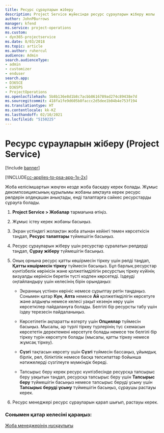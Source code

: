 ```yaml
---
title: Ресурс сұрауларын жіберу
description: Project Service жүйесінде ресурс сұрауларын жіберу жолы
author: JohnPBurrows
manager: kfend
ms.service: project-operations
ms.custom:
- dyn365-projectservice
ms.date: 8/03/2018
ms.topic: article
ms.author: ruhercul
audience: Admin
search.audienceType:
- admin
- customizer
- enduser
search.app:
- D365CE
- D365PS
- ProjectOperations
ms.openlocfilehash: 5b8b136e8d1b8c7acbb8616789ad274c89438e7d
ms.sourcegitcommit: 418fa1fe9d605b8faccc2d5dee1b04b4e753f194
ms.translationtype: HT
ms.contentlocale: kk-KZ
ms.lasthandoff: 02/10/2021
ms.locfileid: "5150225"
---
```

# <a name="submit-resource-requests-project-service"></a>Ресурс сұрауларын жіберу (Project Service)

[!include [banner](../includes/psa-now-project-operations.md)]

[!INCLUDE[cc-applies-to-psa-app-1x-2x](../includes/cc-applies-to-psa-app-1x-2x.md)]

Жоба келісімшартын жеңген кезде жоба басқару керек болады. Жұмыс декомпозициясының құрылымы жобаны аяқтауға керек ресурс рөлдерін әлдеқашан анықтады, енді талаптарға сәйкес ресурстарды сұрауға болады.  
  
1.  **Project Service > Жобалар** тармағына өтіңіз.  
  
2.  Жұмыс істеу керек жобаны басыңыз.  
  
3.  Экран үстіндегі жолақтан жоба атынан кейінгі төмен көрсеткісін таңдап, **Ресурс талаптары** түймешігін басыңыз.  
  
4.  Ресурс сұрауларын жіберу үшін ресурстар сұралатын рөлдерді таңдап, **Сұрау жіберу** түймешігін басыңыз.  
  
5.  Оның орнына ресурс қатты көшірмесін тіркеу үшін рөлді таңдап, **Қатты көшірмесін тіркеу** түймесін басыңыз. Бұл барлық ресурстар күнтізбелік көрінісін және қолжетімділігін ресурстың тіркеу күйінің визуалды көрінісін беретін түсті кодпен көрсетеді. Іздеуді оңтайландыру үшін келесінің бірін орындаңыз:  
  
    -   Экранның үстінен көрініс немесе сұрыптау ретін таңдаңыз. Сонымен қатар **Күн**, **Апта** немесе **Ай** қолжетімділігін көрсетуге және алдыңғы немесе келесі уақыт кезеңін көру үшін көрсеткілер пайдалануға болады. Белгілі бір ресурсты табу үшін іздеу терезесін пайдаланыңыз.  
  
    -   Көрсетілетін ақпаратты өзгерту үшін **Опциялар** түймесін басыңыз. Мысалы, әр түрлі тіркеу түрлерінің түс схемасын көрсететін деректемені көрсетуге болады немесе тек белгілі бір тіркеу түрін көрсетуге болады (мысалы, қатты тіркеу немесе жұмсақ тіркеу).  
  
    -   **Сүзгі** тақтасын көрсету үшін **Сүзгі** түймесін бассаңыз, ұйымдық бірлік, рөл, біліктілік немесе басқа төлсипаттар бойынша нәтижелерді сүзгілеуге мүмкіндік береді.  
  
    -   Тапсырыс беру керек ресурс күнтізбесінде ресурсқа тапсырыс беру уақытын таңдап, ресурсқа тапсырыс беру үшін **Тапсырыс беру** түймешігін басыңыз немесе тапсырыс беруді ұсыну үшін **Тапсырыс беруді ұсыну** түймешігін басыңыз, сұраушы растауы керек.  
  
6.  Ресурс менеджері ресурс сұрауларын қарап шығып, растауы керек.  
  
### <a name="see-also"></a>Сонымен қатар келесіні қараңыз:  
 [Жоба менеджерінің нұсқаулығы](../psa/project-manager-guide.md)
